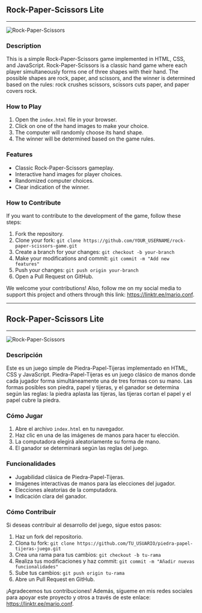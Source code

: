 ## Rock-Paper-Scissors Lite

---

![Rock-Paper-Scissors](https://static.vecteezy.com/system/resources/previews/000/693/105/original/cartoon-rock-paper-scissors-vector-characters.jpg)

### Description

This is a simple Rock-Paper-Scissors game implemented in HTML, CSS, and JavaScript. Rock-Paper-Scissors is a classic hand game where each player simultaneously forms one of three shapes with their hand. The possible shapes are rock, paper, and scissors, and the winner is determined based on the rules: rock crushes scissors, scissors cuts paper, and paper covers rock.

### How to Play

1. Open the `index.html` file in your browser.
2. Click on one of the hand images to make your choice.
3. The computer will randomly choose its hand shape.
4. The winner will be determined based on the game rules.

### Features

- Classic Rock-Paper-Scissors gameplay.
- Interactive hand images for player choices.
- Randomized computer choices.
- Clear indication of the winner.

### How to Contribute

If you want to contribute to the development of the game, follow these steps:

1. Fork the repository.
2. Clone your fork: `git clone https://github.com/YOUR_USERNAME/rock-paper-scissors-game.git`
3. Create a branch for your changes: `git checkout -b your-branch`
4. Make your modifications and commit: `git commit -m "Add new features"`
5. Push your changes: `git push origin your-branch`
6. Open a Pull Request on GitHub.

We welcome your contributions! Also, follow me on my social media to support this project and others through this link: https://linktr.ee/mario.conf.

---

## Rock-Paper-Scissors Lite

---

![Rock-Paper-Scissors](https://static.vecteezy.com/system/resources/previews/000/693/105/original/cartoon-rock-paper-scissors-vector-characters.jpg)

### Descripción

Este es un juego simple de Piedra-Papel-Tijeras implementado en HTML, CSS y JavaScript. Piedra-Papel-Tijeras es un juego clásico de manos donde cada jugador forma simultáneamente una de tres formas con su mano. Las formas posibles son piedra, papel y tijeras, y el ganador se determina según las reglas: la piedra aplasta las tijeras, las tijeras cortan el papel y el papel cubre la piedra.

### Cómo Jugar

1. Abre el archivo `index.html` en tu navegador.
2. Haz clic en una de las imágenes de manos para hacer tu elección.
3. La computadora elegirá aleatoriamente su forma de mano.
4. El ganador se determinará según las reglas del juego.

### Funcionalidades

- Jugabilidad clásica de Piedra-Papel-Tijeras.
- Imágenes interactivas de manos para las elecciones del jugador.
- Elecciones aleatorias de la computadora.
- Indicación clara del ganador.

### Cómo Contribuir

Si deseas contribuir al desarrollo del juego, sigue estos pasos:

1. Haz un fork del repositorio.
2. Clona tu fork: `git clone https://github.com/TU_USUARIO/piedra-papel-tijeras-juego.git`
3. Crea una rama para tus cambios: `git checkout -b tu-rama`
4. Realiza tus modificaciones y haz commit: `git commit -m "Añadir nuevas funcionalidades"`
5. Sube tus cambios: `git push origin tu-rama`
6. Abre un Pull Request en GitHub.

¡Agradecemos tus contribuciones! Además, sígueme en mis redes sociales para apoyar este proyecto y otros a través de este enlace: https://linktr.ee/mario.conf.

